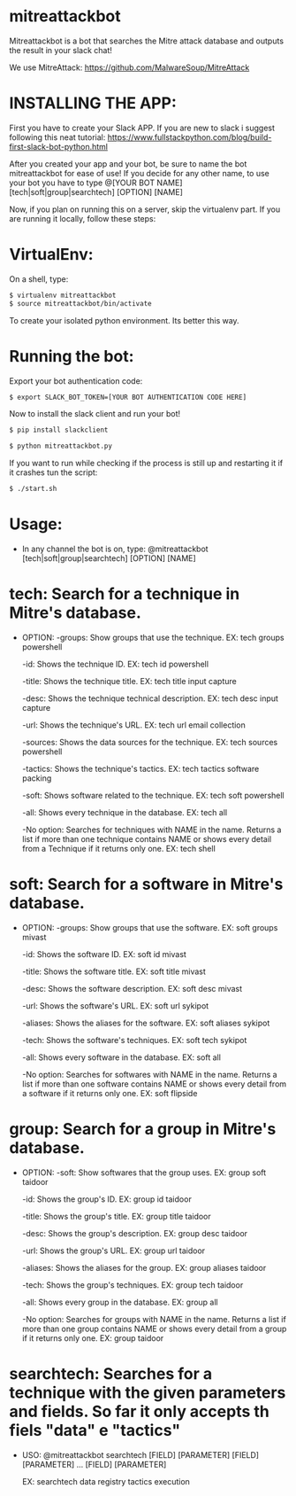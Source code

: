 # mitreattackbot

Mitreattackbot is a bot that searches the Mitre attack database and outputs the result in your slack chat!

We use MitreAttack: https://github.com/MalwareSoup/MitreAttack

# 	INSTALLING THE APP: 

First you have to create your Slack APP. If you are new to slack i suggest following this neat tutorial: https://www.fullstackpython.com/blog/build-first-slack-bot-python.html

After you created your app and your bot, be sure to name the bot mitreattackbot for ease of use!
If you decide for any other name, to use your bot you have to type @[YOUR BOT NAME] [tech|soft|group|searchtech] [OPTION] [NAME]

Now, if you plan on running this on a server, skip the virtualenv part. If you are running it locally, follow these steps:

# VirtualEnv:

On a shell, type:
```sh
$ virtualenv mitreattackbot
$ source mitreattackbot/bin/activate
```
To create your isolated python environment. Its better this way.

# Running the bot:

Export your bot authentication code: 
```sh
$ export SLACK_BOT_TOKEN=[YOUR BOT AUTHENTICATION CODE HERE]
```

Now to install the slack client and run your bot!

```sh
$ pip install slackclient

$ python mitreattackbot.py
```

If you want to run while checking if the process is still up and restarting it if it crashes tun the script:

```sh
$ ./start.sh 
```

# Usage:
- In any channel the bot is on, type:
@mitreattackbot [tech|soft|group|searchtech] [OPTION] [NAME]

# tech: Search for a technique in Mitre's database.
- OPTION: 
	-groups: Show groups that use the technique. EX: tech groups powershell
	
	-id: Shows the technique ID. EX: tech id powershell
	
	-title: Shows the technique title. EX: tech title input capture
	
	-desc: Shows the technique technical description. EX: tech desc input capture
	
	-url: Shows the technique's URL. EX: tech url email collection
	
	-sources: Shows the data sources for the technique. EX: tech sources powershell
	
	-tactics: Shows  the technique's tactics. EX: tech tactics software packing
	
	-soft: Shows software related to the technique. EX: tech soft powershell
	
	-all: Shows every technique in the database. EX: tech all
	
	-No option: Searches for techniques with NAME in the name. Returns a list if more than one technique contains NAME or shows every detail from a Technique if it returns only one. EX: tech shell
	

# soft: Search for a software in Mitre's database.
- OPTION: 
	-groups: Show groups that use the software. EX: soft groups mivast
	
	-id: Shows the software ID. EX: soft id mivast
	
	-title: Shows the software title. EX: soft title mivast
	
	-desc: Shows the software description. EX: soft desc mivast
	
	-url: Shows the software's URL. EX: soft url sykipot
	
	-aliases: Shows the aliases for the software. EX: soft aliases sykipot
	
	-tech: Shows  the software's techniques. EX: soft tech sykipot
	
	-all: Shows every software in the database. EX: soft all
	
	-No option: Searches for softwares with NAME in the name. Returns a list if more than one software contains NAME or shows every detail from a software if it returns only one. EX: soft flipside
	
# group: Search for a group in Mitre's database.
- OPTION: 
	-soft: Show softwares that the group uses. EX: group soft taidoor
	
	-id: Shows the group's ID. EX: group id taidoor
	
	-title: Shows the group's title. EX: group title taidoor
	
	-desc: Shows the group's description. EX: group desc taidoor
	
	-url: Shows the group's URL. EX: group url taidoor
	
	-aliases: Shows the aliases for the group. EX: group aliases taidoor
	
	-tech: Shows  the group's techniques. EX: group tech taidoor
	
	-all: Shows every group in the database. EX: group all
	
	-No option: Searches for groups with NAME in the name. Returns a list if more than one group contains NAME or shows every detail from a group if it returns only one. EX: group taidoor
	
	
# searchtech: Searches for a technique with the given parameters and fields. So far it only accepts th fiels "data" e "tactics"
- USO: @mitreattackbot searchtech [FIELD] [PARAMETER] [FIELD] [PARAMETER] ... [FIELD] [PARAMETER]

	EX: searchtech data registry tactics execution
